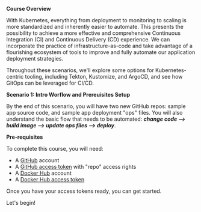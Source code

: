 **Course Overview**

With Kubernetes, everything from deployment to monitoring to scaling is more standardized and inherently easier to automate. This presents the possibility to achieve a more effective and comprehensive Continuous Integration (CI) and Continuous Delivery (CD) experience. We can incorporate the practice of infrastructure-as-code and take advantage of a flourishing ecosystem of tools to improve and fully automate our application deployment strategies. 

Throughout these scenarios, we'll explore some options for Kubernetes-centric tooling, including Tekton, Kustomize, and ArgoCD, and see how GitOps can be leveraged for CI/CD.

**Scenario 1: Intro Worflow and Prereuisites Setup**

By the end of this scenario, you will have two new GitHub repos: sample app source code, and sample app deployment "ops" files. You will also understand the basic flow that needs to be automated: _**change code --> build image --> update ops files --> deploy**_.

**Pre-requisites**

To complete this course, you will need:
- A [GitHub](https://github.com) account
- A [GitHub access token](https://help.github.com/en/github/authenticating-to-github/creating-a-personal-access-token-for-the-command-line) with "repo" access rights
- A [Docker Hub](https://hub.docker.com) account
- A [Docker Hub access token](https://docs.docker.com/docker-hub/access-tokens)

Once you have your access tokens ready, you can get started.



Let's begin!
